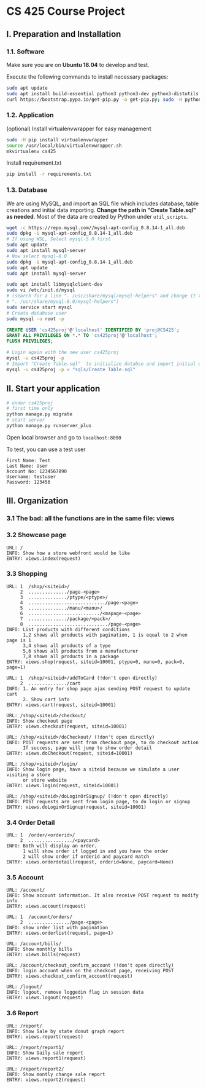 # CS 425 Course Project

## I. Preparation and Installation

### 1.1. Software

Make sure you are on **Ubuntu 18.04** to develop and test.

Execute the following commands to install necessary packages:

```bash
sudo apt update
sudo apt install build-essential python3 python3-dev python3-distutils libssl-dev
curl https://bootstrap.pypa.io/get-pip.py -o get-pip.py; sudo -H python3 get-pip.py
```

### 1.2. Application

(optional) Install virtualenvwrapper for easy management 

```bash
sudo -H pip install virtualenvwrapper
source /usr/local/bin/virtualenvwrapper.sh
mkvirtualenv cs425
```

Install requirement.txt

```bash
pip install -r requirements.txt
```

### 1.3. Database

We are using MySQL, and import an SQL file which includes database, table
creations and initial data importing.
**Change the path in "Create Table.sql" as needed**.
Most of the data are created by Python under `util_scripts`.

```bash
wget -c https://repo.mysql.com//mysql-apt-config_0.8.14-1_all.deb
sudo dpkg -i mysql-apt-config_0.8.14-1_all.deb 
# If using WSL, Select mysql-5.0 first
sudo apt update
sudo apt install mysql-server
# Now select mysql-8.0
sudo dpkg -i mysql-apt-config_0.8.14-1_all.deb 
sudo apt update
sudo apt install mysql-server

sudo apt install libmysqlclient-dev
sudo vi /etc/init.d/mysql
# (search for a line ". /usr/share/mysql/mysql-helpers" and change it to
# ". /usr/share/mysql-8.0/mysql-helpers")
sudo service start mysql
# Create database user
sudo mysql -u root -p
```

```sql
CREATE USER 'cs425proj'@'localhost' IDENTIFIED BY 'proj@CS425';
GRANT ALL PRIVILEGES ON *.* TO 'cs425proj'@'localhost';
FLUSH PRIVILEGES;
```

```bash
# Login again with the new user cs425proj
mysql -u cs425proj -p
# Import "Create Table.sql"  to initialize databse and import initial data
mysql -u cs425proj -p < "sqls/Create Table.sql"
```
## II. Start your application

```bash
# under cs425proj
# first time only
python manage.py migrate
# start server
python manage.py runserver_plus
```

Open local browser and go to `localhost:8000`

To test, you can use a test user

```
First Name: Test
Last Name: User
Account No: 1234567890
Username: testuser
Password: 123456
```

## III. Organization

### 3.1 The bad: all the functions are in the same file: views

### 3.2 Showcase page

```
URL: /
INFO: Show how a store webfront would be like
ENTRY: views.index(request)
```

### 3.3 Shopping

```
URL: 1  /shop/<siteid>/
     2  ............../page-<page>
     3  ............../ptype/<ptype>/
     4  ............................/page-<page>
     5  ............../manu/<manu>/
     6  ........................../<mapage-<page>
     7  ............../package/<pack>/
     8  ............................./page-<page>
INFO: List products with different conditions
      1,2 shows all products with pagination, 1 is equal to 2 when page is 1
      3,4 shows all products of a type
      5,6 shows all products from a manufacturer
      7,8 shows all products in a package
ENTRY: views.shop(request, siteid=10001, ptype=0, manu=0, pack=0, page=1)
```

```
URL: 1  /shop/<siteid>/addToCard (!don't open directly)
     2  ............../cart
INFO: 1. An entry for shop page ajax sending POST request to update cart
      2. Show cart info
ENTRY: views.cart(request, siteid=10001)
```

```
URL: /shop/<siteid>/checkout/
INFO: Show checkout page
ENTRY: views.checkout(request, siteid=10001)
```

```
URL: /shop/<siteid>/doCheckout/ (!don't open directly)
INFO: POST requests are sent from checkout page, to do checkout action
      If success, page will jump to show order detail
ENTRY: views.doCheckout(request, siteid=10001)
```

```
URL: /shop/<siteid>/login/
INFO: Show login page, have a siteid because we simulate a user visiting a store
      or store website
ENTRY: views.login(request, siteid=10001)
```

```
URL: /shop/<siteid>/doLoginOrSignup/ (!don't open directly)
INFO: POST requests are sent from login page, to do login or signup
ENTRY: views.doLoginOrSignup(request, siteid=10001)
```

### 3.4 Order Detail

```
URL: 1  /order/<orderid>/
     2  ................/<paycard>
INFO: Both will display an order.
      1 will show order if logged in and you have the order
      2 will show order if orderid and paycard match
ENTRY: views.orderdetail(request, orderid=None, paycard=None)
```

### 3.5 Account

```
URL: /account/
INFO: Show account information. It also receive POST request to modify info
ENTRY: views.account(request)
```

```
URL: 1  /account/orders/
     2  .............../page-<page>
INFO: show order list with pagination
ENTRY: views.orderlist(request, page=1)
```

```
URL: /account/bills/
INFO: Show monthly bills
ENTRY: views.bills(request)
```


```
URL: /account/checkout_confirm_account (!don't open directly)
INFO: login account when on the checkout page, receiving POST
ENTRY: views.checkout_confirm_account(request)
```

```
URL: /logout/
INFO: logout, remove loggedin flag in session data
ENTRY: views.logout(request)
```

### 3.6 Report

```
URL: /report/
INFO: Show Sale by state donut graph report
ENTRY: views.report(request)
```

```
URL: /report/report1/
INFO: Show Daily sale report
ENTRY: views.report1(request)
```

```
URL: /report/report2/
INFO: Show montly change sale report
ENTRY: views.report2(request)
```